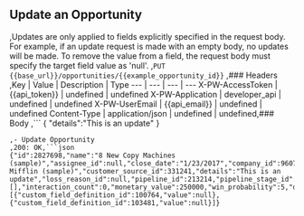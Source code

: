 ## Update an Opportunity
,Updates are only applied to fields explicitly specified in the request body. For example, if an update request is made with an empty body, no updates will be made. To remove the value from a field, the request body must specify the target field value as 'null'.
,```PUT {{base_url}}/opportunities/{{example_opportunity_id}}```
,### Headers
,Key | Value | Description | Type
--- | --- | --- | ---
X-PW-AccessToken | {{api_token}} | undefined | undefined
X-PW-Application | developer_api | undefined | undefined
X-PW-UserEmail | {{api_email}} | undefined | undefined
Content-Type | application/json | undefined | undefined,### Body
,```
{
  "details":"This is an update"
}
```,### Example Responses
,- Update Opportunity
,200: OK,```json
{"id":2827698,"name":"8 New Copy Machines (sample)","assignee_id":null,"close_date":"1/23/2017","company_id":9607580,"company_name":"Dunder Mifflin (sample)","customer_source_id":331241,"details":"This is an update","loss_reason_id":null,"pipeline_id":213214,"pipeline_stage_id":987790,"primary_contact_id":null,"priority":"None","status":"Open","tags":[],"interaction_count":0,"monetary_value":250000,"win_probability":5,"date_created":1483988829,"date_modified":1496776255,"custom_fields":[{"custom_field_definition_id":100764,"value":null},{"custom_field_definition_id":103481,"value":null}]}
```